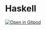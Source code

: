 # Haskell

[![Open in Gitpod](https://gitpod.io/button/open-in-gitpod.svg)](https://gitpod.io/#https://github.com/TienEnChang/Haskell)
